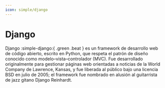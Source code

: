 ```yaml
---
icon: simple/django
---
```


# Django

Django :simple-django:{ .green .beat } es un framework de desarrollo web de código abierto, escrito en Python, que respeta el patrón de diseño conocido como modelo–vista–controlador (MVC). Fue desarrollado originalmente para gestionar páginas web orientadas a noticias de la World Company de Lawrence, Kansas, y fue liberada al público bajo una licencia BSD en julio de 2005; el framework fue nombrado en alusión al guitarrista de jazz gitano Django Reinhardt.
